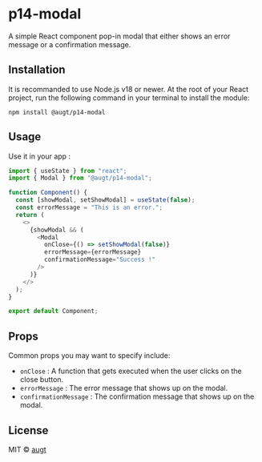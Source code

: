 # p14-modal

A simple React component pop-in modal that either shows an error message or a confirmation message.

## Installation

It is recommanded to use Node.js v18 or newer.
At the root of your React project, run the following command in your terminal to install the module:

`npm install @augt/p14-modal`

## Usage

Use it in your app :

```js
import { useState } from "react";
import { Modal } from "@augt/p14-modal";

function Component() {
  const [showModal, setShowModal] = useState(false);
  const errorMessage = "This is an error.";
  return (
    <>
      {showModal && (
        <Modal
          onClose={() => setShowModal(false)}
          errorMessage={errorMessage}
          confirmationMessage="Success !"
        />
      )}
    </>
  );
}

export default Component;
```

## Props

Common props you may want to specify include:

- `onClose` : A function that gets executed when the user clicks on the close button.
- `errorMessage` : The error message that shows up on the modal.
- `confirmationMessage` : The confirmation message that shows up on the modal.

## License

MIT © [augt](https://github.com/augt)
